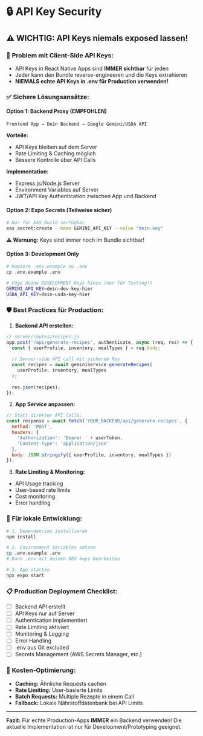 # 🔒 API Key Security

## ⚠️ **WICHTIG: API Keys niemals exposed lassen!**

### 🚨 **Problem mit Client-Side API Keys:**
- API Keys in React Native Apps sind **IMMER sichtbar** für jeden
- Jeder kann den Bundle reverse-engineeren und die Keys extrahieren
- **NIEMALS echte API Keys in .env für Production verwenden!**

### ✅ **Sichere Lösungsansätze:**

#### **Option 1: Backend Proxy (EMPFOHLEN)**
```
Frontend App → Dein Backend → Google Gemini/USDA API
```

**Vorteile:**
- API Keys bleiben auf dem Server
- Rate Limiting & Caching möglich
- Bessere Kontrolle über API Calls

**Implementation:**
- Express.js/Node.js Server
- Environment Variables auf Server
- JWT/API Key Authentication zwischen App und Backend

#### **Option 2: Expo Secrets (Teilweise sicher)**
```bash
# Nur für EAS Build verfügbar
eas secret:create --name GEMINI_API_KEY --value "dein-key"
```

**⚠️ Warnung:** Keys sind immer noch im Bundle sichtbar!

#### **Option 3: Development Only**
```bash
# Kopiere .env.example zu .env
cp .env.example .env

# Füge deine DEVELOPMENT Keys hinzu (nur für Testing!)
GEMINI_API_KEY=dein-dev-key-hier
USDA_API_KEY=dein-usda-key-hier
```

### 🛡️ **Best Practices für Production:**

1. **Backend API erstellen:**
```js
// server/routes/recipes.js
app.post('/api/generate-recipes', authenticate, async (req, res) => {
  const { userProfile, inventory, mealTypes } = req.body;
  
  // Server-side API call mit sicherem Key
  const recipes = await geminiService.generateRecipes(
    userProfile, inventory, mealTypes
  );
  
  res.json(recipes);
});
```

2. **App Service anpassen:**
```js
// Statt direkter API Calls:
const response = await fetch('YOUR_BACKEND/api/generate-recipes', {
  method: 'POST',
  headers: {
    'Authorization': 'Bearer ' + userToken,
    'Content-Type': 'application/json'
  },
  body: JSON.stringify({ userProfile, inventory, mealTypes })
});
```

3. **Rate Limiting & Monitoring:**
- API Usage tracking
- User-based rate limits
- Cost monitoring
- Error handling

### 🔧 **Für lokale Entwicklung:**

```bash
# 1. Dependencies installieren
npm install

# 2. Environment Variables setzen
cp .env.example .env
# Dann .env mit deinen DEV keys bearbeiten

# 3. App starten
npx expo start
```

### 📋 **Production Deployment Checklist:**

- [ ] Backend API erstellt
- [ ] API Keys nur auf Server
- [ ] Authentication implementiert
- [ ] Rate Limiting aktiviert
- [ ] Monitoring & Logging
- [ ] Error Handling
- [ ] .env aus Git excluded
- [ ] Secrets Management (AWS Secrets Manager, etc.)

### 🎯 **Kosten-Optimierung:**

- **Caching:** Ähnliche Requests cachen
- **Rate Limiting:** User-basierte Limits
- **Batch Requests:** Multiple Rezepte in einem Call
- **Fallback:** Lokale Nährstoffdatenbank bei API Limits

---

**Fazit:** Für echte Production-Apps **IMMER** ein Backend verwenden! 
Die aktuelle Implementation ist nur für Development/Prototyping geeignet.